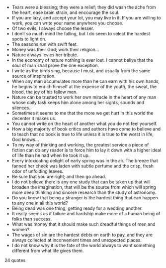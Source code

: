  - Tears were a blessing; they were a relief; they did wash the ache from the heart, ease brain strain, and encourage the soul.
 - If you are lazy, and accept your lot, you may live in it. If you are willing to work, you can write your name anywhere you choose.
 - Of two evils, I always choose the lesser.
 - I don’t so much mind the falling, but I do seem to select the hardest spots to light on.
 - The seasons run with swift feet.
 - Money was their God; work their religion...
 - Nature always levies her tribute.
 - In the economy of nature nothing is ever lost. I cannot belive that the soul of man shall prove the one exception.
 - I write as the birds sing, because I must, and usually from the same source of inspiration.
 - When any man accumulates more than he can earn with his own hands, he begins to enrich himself at the expense of the youth, the sweat, the blood, the joy of his fellow men.
 - Nature can be trusted to work her own miracle in the heart of any man whose daily task keeps him alone among her sights, sounds and silences.
 - Sometimes it seems to me that the more we get hurt in this world the decenter it makes us.
 - You cannot write on the heart of another what you do not feel yourself.
 - How a big majority of book critics and authors have come to believe and to teach that no book is true to life unless it is true to the worst in life, God knows...
 - To my way of thinking and working, the greatest service a piece of fiction can do any reader is to force him to lay it down with a higher ideal of life than he had when he took it up.
 - Every intoxicating delight of early spring was in the air. The breeze that fanned her cheek was laden with subtle perfume and the crisp, fresh odor of unfolding leaves.
 - Be sure that you are right; and then go ahead.
 - I do not believe there is any one study that can be taken up that will broaden the imagination, that will be the source from which will spring more deep thinking and sincere research than the study of astronomy.
 - Do you know that being a stranger is the hardest thing that can happen to any one in all this world?
 - Being dead was one thing, getting ready for a wedding another.
 - It really seems as if failure and hardship make more of a human being of folks than success.
 - What was money that it should make such dreadful things of men and women?
 - The wages of sin are the hardest debts on earth to pay, and they are always collected at inconvenient times and unexpected places.
 - I do not know why it is the fate of the world always to want something different from what life gives them.

24 quotes